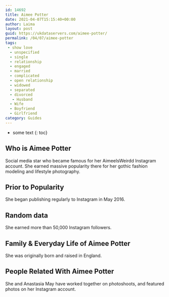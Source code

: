 ```yaml
---
id: 14692
title: Aimee Potter
date: 2021-04-07T15:15:40+00:00
author: Laima
layout: post
guid: https://ukdataservers.com/aimee-potter/
permalink: /04/07/aimee-potter
tags:
 - show love
  - unspecified
  - single
  - relationship
  - engaged
  - married
  - complicated
  - open relationship
  - widowed
  - separated
  - divorced
   - Husband
  - Wife
  - Boyfriend
  - Girlfriend
category: Guides
---
```


* some text
{: toc}


## Who is Aimee Potter
                  
                  
                  
Social media star who became famous for her AimeeIsWeirdd Instagram account. She earned massive popularity there for her gothic fashion modeling and lifestyle photography. 
                  
              
            
              
            
                
                
                
## Prior to Popularity
                  
                  
                  
She began publishing regularly to Instagram in May 2016. 
                  
              
            
              
            
                
                
                
## Random data
                  
                  
                  
She earned more than 50,000 Instagram followers. 
                  
              
            
              
            
                
                
                
## Family & Everyday Life of Aimee Potter
                  
                  
                  
She was originally born and raised in England. 
                  
              
            
              
            
                
                
                
## People Related With Aimee Potter
                  
                  
                  
She and Anastasia May have worked together on photoshoots, and featured photos on her Instagram account. 
                  
              
            
              
            
                
              
            
              
              
            
            
              
            
          
          
          